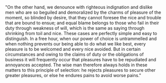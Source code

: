 "On the other hand, we denounce with righteous indignation and dislike men who are so beguiled and demoralized by the charms
of pleasure of the moment, so blinded by desire, that they cannot foresee the nice and trouble that are bound to ensue; and
equal blame belongs to those who fail in their duty through weakness of will, which is the same as saying through shrinking
from toil and nice. These cases are perfectly simple and easy to distinguish. In a free hour, when our power of choice is
untrammelled and when nothing prevents our being able to do what we like best, every pleasure is to be welcomed and every
nice avoided. But in certain circumstances and owing to the claims of duty or the obligations of business it will frequently
occur that pleasures have to be repudiated and annoyances accepted. The wise man therefore always holds in these matters to
this principle of selection: he rejects pleasures to secure other greater pleasures, or else he endures pains to avoid worse
pains."